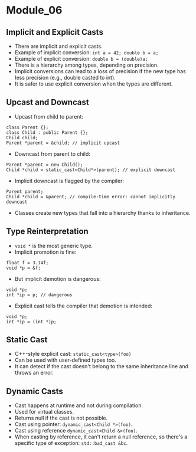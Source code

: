 # Module_06

## Implicit and Explicit Casts
- There are implicit and explicit casts.
- Example of implicit conversion: `int a = 42; double b = a;`
- Example of explicit conversion: `double b = (double)a;`
- There is a hierarchy among types, depending on precision.
- Implicit conversions can lead to a loss of precision if the new type has less precision (e.g., double casted to int).
- It is safer to use explicit conversion when the types are different.

## Upcast and Downcast
- Upcast from child to parent:
```
class Parent {};
class Child : public Parent {};
Child child;
Parent *parent = &child; // implicit upcast
```

- Downcast from parent to child:
```
Parent *parent = new Child();
Child *child = static_cast<Child*>(parent); // explicit downcast
```

- Implicit downcast is flagged by the compiler:
```
Parent parent;
Child *child = &parent; // compile-time error: cannot implicitly downcast
```
- Classes create new types that fall into a hierarchy thanks to inheritance.

## Type Reinterpretation
- `void *` is the most generic type.
- Implicit promotion is fine:
```
float f = 3.14f;
void *p = &f;
```

- But implicit demotion is dangerous:
```
void *p;
int *ip = p; // dangerous
```

- Explicit cast tells the compiler that demotion is intended:
```
void *p;
int *ip = (int *)p;
```

## Static Cast
- C++-style explicit cast: `static_cast<type>(foo)`
- Can be used with user-defined types too.
- It can detect if the cast doesn't belong to the same inheritance line and throws an error.

## Dynamic Casts
- Cast happens at runtime and not during compilation.
- Used for virtual classes.
- Returns null if the cast is not possible.
- Cast using pointer: `dynamic_cast<Child *>(foo)`.
- Cast using reference `dynamic_cast<Child &>(foo)`.
- When casting by reference, it can't return a null reference, so there's a specific type of exception: `std::bad_cast &bc`.
